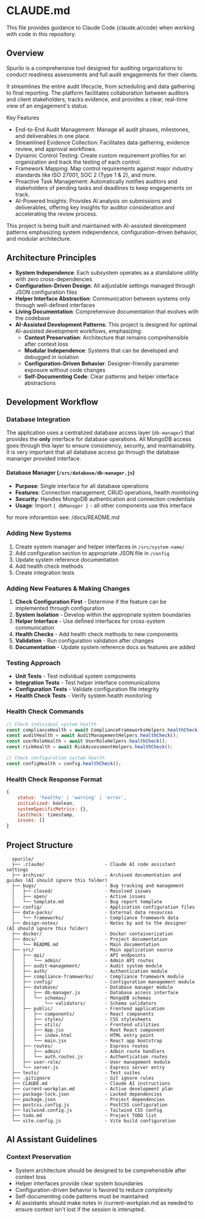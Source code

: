 # CLAUDE.md

This file provides guidance to Claude Code (claude.ai/code) when working with code in this repository.

## Overview
Spurilo is a comprehensive tool designed for auditing organizations to conduct readiness assessments and full audit engagements for their clients.

It streamlines the entire audit lifecycle, from scheduling and data gathering to final reporting. The platform facilitates collaboration between auditors and client stakeholders, tracks evidence, and provides a clear, real-time view of an engagement's status.

Key Features
- End-to-End Audit Management: Manage all audit phases, milestones, and deliverables in one place.
- Streamlined Evidence Collection: Facilitates data gathering, evidence review, and approval workflows.
- Dynamic Control Testing: Create custom requirement profiles for an organization and track the testing of each control.
- Framework Mapping: Map control requirements against major industry standards like ISO 27001, SOC 2 (Type 1 & 2), and more.
- Proactive Task Management: Automatically notifies auditors and stakeholders of pending tasks and deadlines to keep engagements on track.
- AI-Powered Insights: Provides AI analysis on submissions and deliverables, offering key insights for auditor consideration and accelerating the review process.

This project is being built and maintained with AI-assisted development patterns emphasizing system independence, configuration-driven behavior, and modular architecture.

## Architecture Principles
- **System Independence**: Each subsystem operates as a standalone utility with zero cross-dependencies
- **Configuration-Driven Design**: All adjustable settings managed through JSON configuration files
- **Helper Interface Abstraction**: Communication between systems only through well-defined interfaces
- **Living Documentation**: Comprehensive documentation that evolves with the codebase
- **AI-Assisted Development Patterns**: This project is designed for optimal AI-assisted development workflows, emphasizing:
    - **Context Preservation**: Architecture that remains comprehensible after context loss
    - **Modular Independence**: Systems that can be developed and debugged in isolation
    - **Configuration-Driven Behavior**: Designer-friendly parameter exposure without code changes
    - **Self-Documenting Code**: Clear patterns and helper interface abstractions

## Development Workflow

### Database Integration
The application uses a centralized database access layer (`db-manager`) that provides the **only** interface for database operations. All MongoDB access goes through this layer to ensure consistency, security, and maintainability. It is very important that all database access go through the database mananger provided interface.

#### Database Manager (`/src/database/db-manager.js`)
- **Purpose**: Single interface for all database operations
- **Features**: Connection management, CRUD operations, health monitoring
- **Security**: Handles MongoDB authentication and connection credentials
- **Usage**: Import `{ dbManager }` - all other components use this interface

for more inforamtion see: /docs/README.md

### Adding New Systems
1. Create system manager and helper interfaces in `/src/system-name/`
3. Add configuration section to appropriate JSON file in `/config`
4. Update system reference documentation
5. Add health check methods
6. Create integration tests

### Adding New Features & Making Changes
1. **Check Configuration First** - Determine if the feature can be implemented through configuration
2. **System Isolation** - Develop within the appropriate system boundaries
3. **Helper Interface** - Use defined interfaces for cross-system communication
4. **Health Checks** - Add health check methods to new components
5. **Validation** - Run configuration validation after changes
6. **Documentation** - Update system reference docs as features are added

### Testing Approach
- **Unit Tests** - Test individual system components
- **Integration Tests** - Test helper interface communications
- **Configuration Tests** - Validate configuration file integrity
- **Health Check Tests** - Verify system health monitoring

### Health Check Commands
```javascript
// Check individual system health
const complianceHealth = await ComplianceFrameworksHelpers.healthCheck();
const auditHealth = await AuditManagementHelpers.healthCheck();
const userRoleHealth = await UserRoleHelpers.healthCheck();
const riskHealth = await RiskAssessmentHelpers.healthCheck();

// Check configuration system health
const configHealth = config.healthCheck();
```

### Health Check Response Format
```javascript
{
    status: 'healthy' | 'warning' | 'error',
    initialized: boolean,
    systemSpecificMetrics: {},
    lastCheck: timestamp,
    issues: []
}
```

## Project Structure
```
  spurilo/
  ├── .claude/                      - Claude AI code assistant settings
  ├── archive/                      - Archived documentation and guides (AI should ignore this folder)
  ├── bugs/                         - Bug tracking and management
  │   ├── closed/                   - Resolved issues
  │   ├── open/                     - Active issues
  │   └── template.md               - Bug report template
  ├── config/                       - Application configuration files
  ├── data-packs/                   - External data resources
  │   └── frameworks/               - Compliance framework data
  ├── design-notes/                 - Notes by and to the designer  (AI should ignore this folder)
  ├── docker/                       - Docker containerization
  ├── docs/                         - Project documentation
  │   └── README.md                 - Main documentation
  ├── src/                          - Main application source
  │   ├── api/                      - API endpoints
  │   │   └── admin/                - Admin API routes
  │   ├── audit-management/         - Audit system module
  │   ├── auth/                     - Authentication module
  │   ├── compliance-frameworks/    - Compliance framework module
  │   ├── config/                   - Configuration management module
  │   ├── database/                 - Database manager module
  │   │   ├── db-manager.js         - Database access interface
  │   │   └── schemas/              - MongoDB schemas
  │   │       └── validators/       - Schema validators
  │   ├── public/                   - Frontend application
  │   │   ├── components/           - React components
  │   │   ├── styles/               - CSS stylesheets
  │   │   ├── utils/                - Frontend utilities
  │   │   ├── App.jsx               - Root React component
  │   │   ├── index.html            - HTML entry point
  │   │   └── main.jsx              - React app bootstrap
  │   ├── routes/                   - Express routes
  │   │   ├── admin/                - Admin route handlers
  │   │   └── auth.routes.js        - Authentication routes
  │   ├── user-role/                - User management module
  │   └── server.js                 - Express server entry
  ├── tests/                        - Test suites
  ├── .gitignore                    - Git ignore rules
  ├── CLAUDE.md                     - Claude AI instructions
  ├── current-workplan.md           - Active development plan
  ├── package-lock.json             - Locked dependencies
  ├── package.json                  - Project dependencies
  ├── postcss.config.js             - PostCSS configuration
  ├── tailwind.config.js            - Tailwind CSS config
  ├── todo.md                       - Project TODO list
  └── vite.config.js                - Vite build configuration
```

## AI Assistant Guidelines

### Context Preservation
- System architecture should be designed to be comprehensible after context loss
- Helper interfaces provide clear system boundaries
- Configuration-driven behavior is favored to reduce complexity
- Self-documenting code patterns must be maintained
- AI assistants should make notes in /current-workplan.md as needed to ensure context isn't lost if the session is interupted.